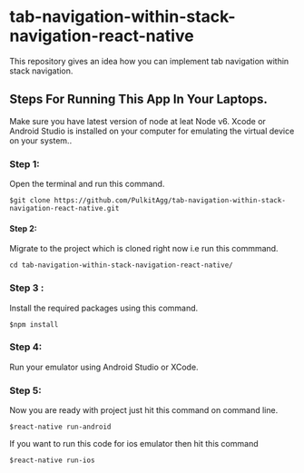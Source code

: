 # tab-navigation-within-stack-navigation-react-native
This repository gives an idea how you can implement tab navigation within stack navigation.


## Steps For Running This App In Your Laptops.
Make sure you have latest version of node at leat Node v6. Xcode or Android Studio is installed on your computer for emulating the virtual device on your system..

### Step 1:
Open the terminal and run this command. 

`$git clone https://github.com/PulkitAgg/tab-navigation-within-stack-navigation-react-native.git`

#### Step 2:
Migrate to the project which is cloned right now i.e run this commmand. 

`cd tab-navigation-within-stack-navigation-react-native/`

### Step 3 : 
Install the required packages using this command. 

`$npm install`

### Step 4:
Run your emulator using Android Studio or XCode.

### Step 5:
Now you are ready with project just hit this command on command line. 

`$react-native run-android`

If you want to run this code for ios emulator then hit this command

`$react-native run-ios`
